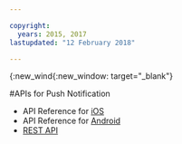 ```yaml
---

copyright:
  years: 2015, 2017
lastupdated: "12 February 2018"

---
```


{:new_wind{:new_window: target="_blank"}

#APIs for Push Notification

 - API Reference for [iOS](http://ibm-bluemix-mobile-services.github.io/API-docs/client-SDK/BMSPush/Swift/index.html)
 - API Reference for [Android](https://www.javadoc.io/doc/com.ibm.mobilefirstplatform.clientsdk.android/push/3.6.1)
 - [REST API](https://imfpush.{DomainName}/imfpush/) 